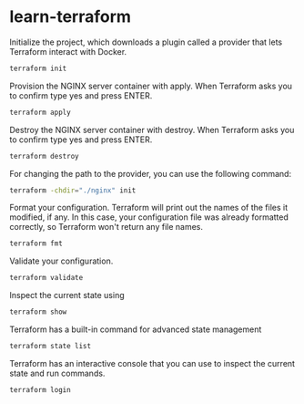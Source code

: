 # learn-terraform

Initialize the project, which downloads a plugin called a provider that lets Terraform interact with Docker.

```bash
terraform init
```

Provision the NGINX server container with apply. When Terraform asks you to confirm type yes and press ENTER.

```bash
terraform apply
```

Destroy the NGINX server container with destroy. When Terraform asks you to confirm type yes and press ENTER.

```bash
terraform destroy
```

For changing the path to the provider, you can use the following command:

```bash
terraform -chdir="./nginx" init
```

Format your configuration. Terraform will print out the names of the files it modified, if any. In this case, your configuration file was already formatted correctly, so Terraform won't return any file names.

```bash
terraform fmt
```

Validate your configuration.

```bash
terraform validate
```

Inspect the current state using

```bash
terraform show
```

Terraform has a built-in command for advanced state management

```bash
terraform state list
```

Terraform has an interactive console that you can use to inspect the current state and run commands.

```bash
terraform login
```
